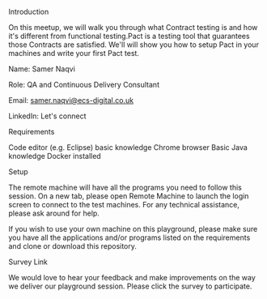 Introduction

On this meetup, we will walk you through what Contract testing is and how it's different from functional testing.Pact is a testing tool that guarantees those Contracts are satisfied. We'll will show you how to setup Pact in your machines and write your first Pact test.

Name: Samer Naqvi

Role: QA and Continuous Delivery Consultant

Email: samer.naqvi@ecs-digital.co.uk

LinkedIn: Let's connect

Requirements

Code editor (e.g. Eclipse) basic knowledge
Chrome browser
Basic Java knowledge
Docker installed

Setup

The remote machine will have all the programs you need to follow this session. On a new tab, please open Remote Machine to launch the login screen to connect to the test machines. For any technical assistance, please ask around for help.

If you wish to use your own machine on this playground, please make sure you have all the applications and/or programs listed on the requirements and clone or download this repository.

Survey Link

We would love to hear your feedback and make improvements on the way we deliver our playground session. Please click the survey to participate.
